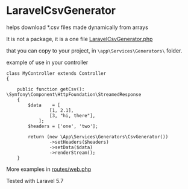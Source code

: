 # LaravelCsvGenerator
helps download *.csv files made dynamically from arrays

It is not a package, it is a one file [LaravelCsvGenerator.php](https://github.com/Eugene-Melbourne/LaravelCsvGenerator/blob/master/LaravelCsvGenerator.php) 

that you can copy to your project, in `\app\Services\Generators\` folder.


example of use in your controller 

    class MyController extends Controller
    {

        public function getCsv(): \Symfony\Component\HttpFoundation\StreamedResponse
        {
            $data    = [
                    [1, 2.1],
                    [3, "hi, there"],
                ];
            $headers = ['one', 'two'];

            return (new \App\Services\Generators\CsvGenerator())
                    ->setHeaders($headers)
                    ->setData($data)
                    ->renderStream();
        }
     
                
                
More examples in [routes/web.php](https://github.com/Eugene-Melbourne/LaravelCsvGenerator/blob/master/routes/web.php)

Tested with Laravel 5.7
